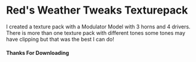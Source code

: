 # Red's Weather Tweaks Texturepack

I created a texture pack with a Modulator Model with 3 horns and 4 drivers.
  There is more than one texture pack with different tones some tones may have clipping but that was the best I can do!
  
#### Thanks For Downloading
